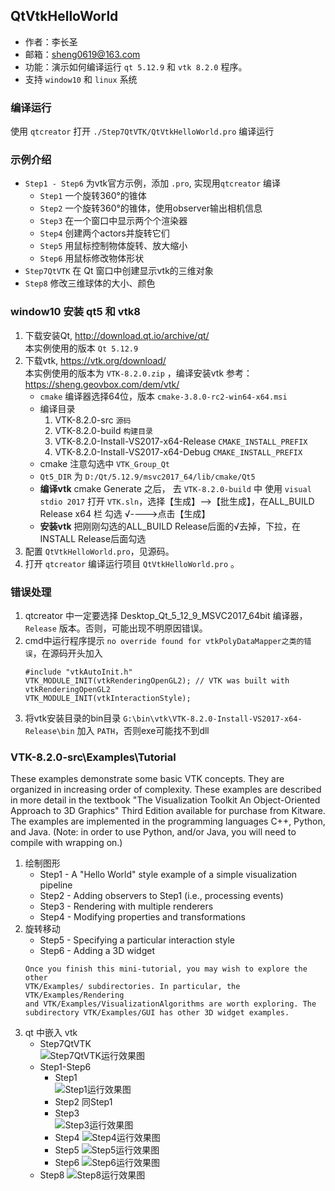 ## QtVtkHelloWorld

- 作者：李长圣
- 邮箱：sheng0619@163.com
- 功能：演示如何编译运行 `qt 5.12.9` 和 `vtk 8.2.0` 程序。
- 支持 `window10` 和 `linux` 系统

### 编译运行
使用 `qtcreator` 打开 `./Step7QtVTK/QtVtkHelloWorld.pro` 编译运行

### 示例介绍
- `Step1 - Step6` 为vtk官方示例，添加 `.pro`, 实现用`qtcreator` 编译
    - `Step1` 一个旋转360°的锥体
    - `Step2` 一个旋转360°的锥体，使用observer输出相机信息
    - `Step3` 在一个窗口中显示两个个渲染器
    - `Step4` 创建两个actors并旋转它们
    - `Step5` 用鼠标控制物体旋转、放大缩小
    - `Step6` 用鼠标修改物体形状
- `Step7QtVTK` 在 Qt 窗口中创建显示vtk的三维对象
- `Step8` 修改三维球体的大小、颜色

### window10 安装 qt5 和 vtk8

1.  下载安装Qt, http://download.qt.io/archive/qt/  
    本实例使用的版本 `Qt 5.12.9`
2. 下载vtk, https://vtk.org/download/  
    本实例使用的版本为 `VTK-8.2.0.zip` ，编译安装vtk 参考：https://sheng.geovbox.com/dem/vtk/ 
    - `cmake` 编译器选择64位，版本 `cmake-3.8.0-rc2-win64-x64.msi`
    - 编译目录
        1. VTK-8.2.0-src `源码`
        2. VTK-8.2.0-build `构建目录`
        3. VTK-8.2.0-Install-VS2017-x64-Release `CMAKE_INSTALL_PREFIX`
        4. VTK-8.2.0-Install-VS2017-x64-Debug `CMAKE_INSTALL_PREFIX`
    - cmake 注意勾选中 `VTK_Group_Qt`
    - `Qt5_DIR` 为 `D:/Qt/5.12.9/msvc2017_64/lib/cmake/Qt5`
    - **编译vtk** cmake Generate 之后， 去 `VTK-8.2.0-build` 中 使用 `visual stdio 2017` 打开 `VTK.sln`，选择【生成】-->【批生成】，在ALL_BUILD  Release x64 栏 勾选 √---->点击【生成】
    - **安装vtk** 把刚刚勾选的ALL_BUILD Release后面的√去掉，下拉，在INSTALL Release后面勾选
3. 配置 `QtVtkHelloWorld.pro`，见源码。
4. 打开 `qtcreator` 编译运行项目 `QtVtkHelloWorld.pro` 。

### 错误处理

1. qtcreator 中一定要选择 Desktop_Qt_5_12_9_MSVC2017_64bit 编译器， `Release` 版本。否则，可能出现不明原因错误。
2. cmd中运行程序提示 `no override found for vtkPolyDataMapper之类的错误`，在源码开头加入
    ```
    #include "vtkAutoInit.h"
    VTK_MODULE_INIT(vtkRenderingOpenGL2); // VTK was built with vtkRenderingOpenGL2
    VTK_MODULE_INIT(vtkInteractionStyle);
    ```
3. 将vtk安装目录的bin目录 `G:\bin\vtk\VTK-8.2.0-Install-VS2017-x64-Release\bin` 加入 `PATH`，否则exe可能找不到dll

### VTK-8.2.0-src\Examples\Tutorial

These examples demonstrate some basic VTK concepts. They are organized in
increasing order of complexity. These examples are described in more detail
in the textbook "The Visualization Toolkit An Object-Oriented Approach to 3D
Graphics" Third Edition available for purchase from Kitware. The examples are
implemented in the programming languages C++, Python, and Java. (Note:
in order to use Python, and/or Java, you will need to compile with
wrapping on.)

1. 绘制图形
    * Step1 - A "Hello World" style example of a simple visualization pipeline
    * Step2 - Adding observers to Step1 (i.e., processing events)
    * Step3 - Rendering with multiple renderers
    * Step4 - Modifying properties and transformations
2. 旋转移动
    * Step5 - Specifying a particular interaction style
    * Step6 - Adding a 3D widget
    ```
    Once you finish this mini-tutorial, you may wish to explore the other
    VTK/Examples/ subdirectories. In particular, the VTK/Examples/Rendering
    and VTK/Examples/VisualizationAlgorithms are worth exploring. The
    subdirectory VTK/Examples/GUI has other 3D widget examples.
    ```
3. qt 中嵌入 vtk  
    - Step7QtVTK  
    ![Step7QtVTK运行效果图](https://github.com/demsheng/QtVTKHelloWorld/blob/main/showcase.png)
    - Step1-Step6
        * Step1  
        ![Step1运行效果图](https://github.com/demsheng/QtVTKHelloWorld/blob/main/Step1Cone/Step1.PNG)
        * Step2 同Step1
        * Step3  
        ![Step3运行效果图](https://github.com/demsheng/QtVTKHelloWorld/blob/main/Step3/Step3.PNG)
        * Step4
        ![Step4运行效果图](https://github.com/demsheng/QtVTKHelloWorld/blob/main/Step4/Step4.PNG)
        * Step5
        ![Step5运行效果图](https://github.com/demsheng/QtVTKHelloWorld/blob/main/Step5/Step5.PNG)
        * Step6
        ![Step6运行效果图](https://github.com/demsheng/QtVTKHelloWorld/blob/main/Step6/Step6.PNG)
    - Step8
    ![Step8运行效果图](https://github.com/demsheng/QtVTKHelloWorld/blob/main/Step8/Step8.PNG)




